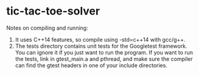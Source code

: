 # tic-tac-toe-solver

Notes on compiling and running:

1. It uses C++14 features, so compile using -std=c++14 with gcc/g++.
2. The tests directory contains unit tests for the Googletest framework. You can ignore it if you just want to run the program. If you want to run the tests, link in gtest_main.a and pthread, and make sure the compiler can find the gtest headers in one of your include directories.
